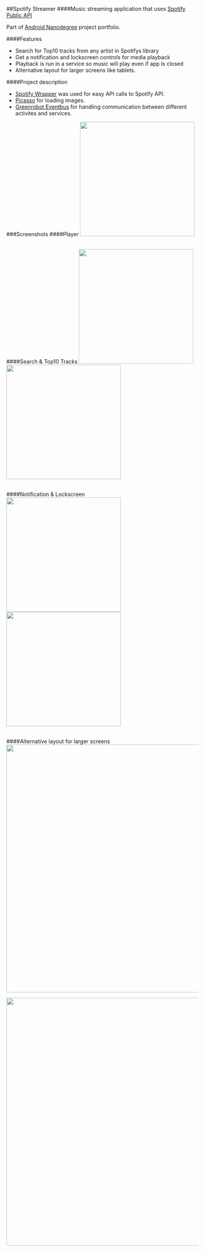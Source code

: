 ##Spotify Streamer
####Music streaming application that uses [Spotify Public API](https://developer.spotify.com/web-api/)

Part of [Android Nanodegree](https://www.udacity.com/course/android-developer-nanodegree--nd801) project portfolio.

####Features
- Search for Top10 tracks from any artist in Spotifys library
- Get a notification and lockscreen controls for media playback
- Playback is run in a service so music will play even if app is closed
- Alternative layout for larger screens like tablets.

####Project description
- [Spotify Wrapper](https://github.com/kaaes/spotify-web-api-android) was used for easy API calls to Spotify API.
- [Picasso](http://square.github.io/picasso/) for loading images.
- [Greenrobot Eventbus](https://github.com/greenrobot/EventBus) for handling communication between different activites and services.


###Screenshots
####Player
<img src="screenshots/spotify_player.jpg" width="300"/>
<br/>
<br/>

####Search & Top10 Tracks
<img src="screenshots/spotify_search.jpg" width="300"/> <img src="screenshots/spotify_top10.jpg" width="300"/>
<br/>
<br/>

####Notification & Lockscreen
<img src="screenshots/spotify_notification.jpg" width="300"/> <img src="screenshots/spotify_lockscreen.jpg" width="300"/>
<br/>
<br/>

####Alternative layout for larger screens
<img src="screenshots/spotify_tablet.jpg" width="650"/>
<br />  

<img src="screenshots/spotify_tablet_player.jpg" width="650"/>
